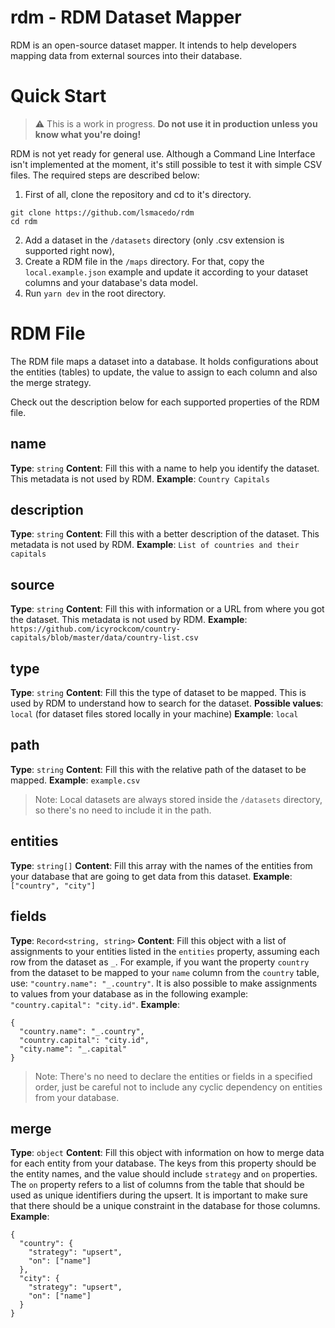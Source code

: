 
# rdm - RDM Dataset Mapper

RDM is an open-source dataset mapper. It intends to help developers mapping data from external sources into their database.

# Quick Start

> :warning: This is a work in progress. **Do not use it in production unless you know what you're doing!**

RDM is not yet ready for general use. Although a Command Line Interface isn't implemented at the moment, it's still possible to test it with simple CSV files. The required steps are described below:

1. First of all, clone the repository and cd to it's directory.

```
git clone https://github.com/lsmacedo/rdm
cd rdm
```
2. Add a dataset in the `/datasets` directory (only .csv extension is supported right now),
3. Create a RDM file in the `/maps` directory. For that, copy the `local.example.json` example and update it according to your dataset columns and your database's data model.
4. Run `yarn dev` in the root directory.

# RDM File

The RDM file maps a dataset into a database. It holds configurations about the entities (tables) to update, the value to assign to each column and also the merge strategy.

Check out the description below for each supported properties of the RDM file.

## name

**Type**: `string`
**Content**: Fill this with a name to help you identify the dataset. This metadata is not used by RDM.
**Example**: `Country Capitals`

## description

**Type**: `string`
**Content**: Fill this with a better description of the dataset. This metadata is not used by RDM.
**Example**: `List of countries and their capitals`

## source

**Type**: `string`
**Content**: Fill this with information or a URL from where you got the dataset. This metadata is not used by RDM.
**Example**: `https://github.com/icyrockcom/country-capitals/blob/master/data/country-list.csv`

## type

**Type**: `string`
**Content**: Fill this the type of dataset to be mapped. This is used by RDM to understand how to search for the dataset.
**Possible values**: `local` (for dataset files stored locally in your machine)
**Example**: `local`

## path

**Type**: `string`
**Content**: Fill this with the relative path of the dataset to be mapped.
**Example**: `example.csv`

> Note: Local datasets are always stored inside the `/datasets` directory, so there's no need to include it in the path.

## entities

**Type**: `string[]`
**Content**: Fill this array with the names of the entities from your database that are going to get data from this dataset.
**Example**: `["country", "city"]`

## fields

**Type**: `Record<string, string>`
**Content**: Fill this object with a list of assignments to your entities listed in the `entities` property, assuming each row from the dataset as `_`. For example, if you want the property `country` from the dataset to be mapped to your `name` column from the `country` table, use: `"country.name": "_.country"`. It is also possible to make assignments to values from your database as in the following example: `"country.capital": "city.id"`. 
**Example**: 
```
{
  "country.name": "_.country",
  "country.capital": "city.id",
  "city.name": "_.capital"
}
```


> Note: There's no need to declare the entities or fields in a specified order, just be careful not to include any cyclic dependency on entities from your database.

## merge

**Type**: `object`
**Content**: Fill this object with information on how to merge data for each entity from your database. The keys from this property should be the entity names, and the value should include `strategy` and `on` properties. The `on` property refers to a list of columns from the table that should be used as unique identifiers during the upsert. It is important to make sure that there should be a unique constraint in the database for those columns.
**Example**:
```
{
  "country": {
    "strategy": "upsert",
    "on": ["name"]
  },
  "city": {
    "strategy": "upsert",
    "on": ["name"]
  }
}
```
